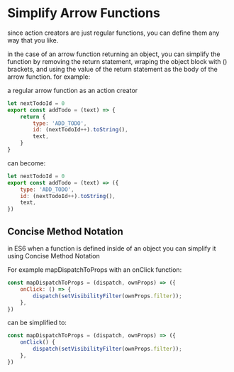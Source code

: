 # Simplify Arrow Functions
since action creators are just regular functions, you can define them any way that you like.

in the case of an arrow function returning an object, you can simplify the function by removing the return statement, wraping the object block with () brackets, and using the value of the return statement as the body of the arrow function. for example:

a regular arrow function as an action creator
```js
let nextTodoId = 0
export const addTodo = (text) => {
    return {
        type: 'ADD_TODO',
        id: (nextTodoId++).toString(),
        text,
    }
}
```

can become:

```js
let nextTodoId = 0
export const addTodo = (text) => ({
    type: 'ADD_TODO',
    id: (nextTodoId++).toString(),
    text,
})
```
## Concise Method Notation
in ES6 when a function is defined inside of an object you can simplify it using Concise Method Notation

For example mapDispatchToProps with an onClick function:
```js
const mapDispatchToProps = (dispatch, ownProps) => ({
    onClick: () => {
        dispatch(setVisibilityFilter(ownProps.filter));
    },
})
```
can be simplified to:
```js
const mapDispatchToProps = (dispatch, ownProps) => ({
    onClick() {
        dispatch(setVisibilityFilter(ownProps.filter));
    },
})
```